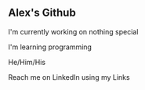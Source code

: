 ## Alex's Github

I'm currently working on nothing special

I'm learning programming

He/Him/His

Reach me on LinkedIn using my Links
